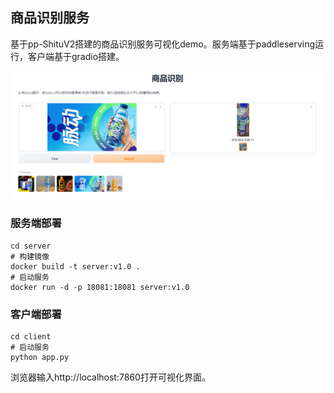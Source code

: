## 商品识别服务
基于pp-ShituV2搭建的商品识别服务可视化demo。服务端基于paddleserving运行，客户端基于gradio搭建。

![demo](demo.png)

### 服务端部署
```
cd server
# 构建镜像
docker build -t server:v1.0 .
# 启动服务
docker run -d -p 18081:18081 server:v1.0
```


### 客户端部署
```
cd client
# 启动服务
python app.py
```
浏览器输入http://localhost:7860打开可视化界面。

